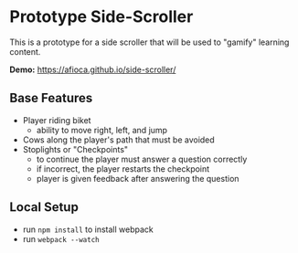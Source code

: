 # Prototype Side-Scroller

This is a prototype for a side scroller that will be used to "gamify" learning content.

__Demo:__ https://afioca.github.io/side-scroller/

## Base Features

* Player riding biket
    * ability to move right, left, and jump
* Cows along the player's path that must be avoided
* Stoplights or "Checkpoints"
    * to continue the player must answer a question correctly
    * if incorrect, the player restarts the checkpoint
    * player is given feedback after answering the question


## Local Setup

* run `npm install` to install webpack
* run `webpack --watch`
